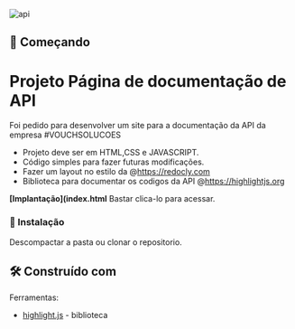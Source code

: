 ![api](../master/assets/img/layout.jpeg)


## 🚀 Começando

# Projeto Página de documentação de API
Foi pedido para desenvolver um site para a documentação da API da empresa #VOUCHSOLUCOES

* Projeto deve ser em HTML,CSS e JAVASCRIPT.
* Código simples para fazer futuras modificações.
* Fazer um layout no estilo da @https://redocly.com
* Biblioteca para documentar os codigos da API @https://highlightjs.org


 **[Implantação](index.html** Bastar clica-lo para acessar.

### 🔧 Instalação

Descompactar a pasta ou clonar o repositorio.


## 🛠️ Construído com

Ferramentas:

* [highlight.js](https://highlightjs.org) - biblioteca


